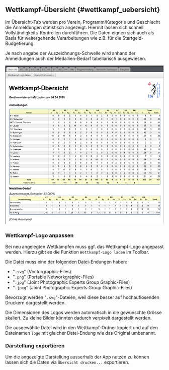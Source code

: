 ## Wettkampf-Übersicht {#wettkampf_uebersicht}

Im Übersicht-Tab werden pro Verein, Programm/Kategorie und Geschlecht die Anmeldungen statistisch angezeigt.
Hiermit lassen sich schnell Vollständigkeits-Kontrollen durchführen. Die Daten eignen sich auch als Basis für weitergehende Verarbeitungen wie z.B. für die Startgeld-Budgetierung.

Je nach angabe der Auszeichnungs-Schwelle wird anhand der Anmeldungen auch der Medallien-Bedarf tabellarisch ausgewiesen.

![](/assets/wettkampf-uebersicht.png)

### Wettkampf-Logo anpassen

Bei neu angelegten Wettkämpfen muss ggf. das Wettkampf-Logo angepasst werden. Hierzu gibt es die Funktion `Wettkampf-Logo laden` im Toolbar.

Die Datei muss eine der folgenden Datei-Endungen haben:
* &quot;`.svg`&quot; (Vectorgraphic-Files)
* &quot;`.png`&quot; (Portable Networkgraphic-Files)
* &quot;`.jpg`&quot; (Joint Photographic Experts Group Graphic-Files)
* &quot;`.jpeg`&quot; (Joint Photographic Experts Group Graphic-Files)

Bevorzugt werden &quot;`.svg`&quot;-Dateien, weil diese besser auf hochauflösenden Druckern dargestellt werden.

Die Dimensionen des Logos werden automatisch in die gewünschte Grösse skaliert. Zu kleine Bilder könnten dadurch verpixelt dargestellt werden.

Die ausgewählte Datei wird in den Wettkampf-Ordner kopiert und auf den Dateinamen `logo` mit gleicher Datei-Endung wie das Original umbenannt. 


### Darstellung exportieren

Um die angezeigte Darstellung ausserhalb der App nutzen zu können lassen sich die Daten via `Übersicht drucken...` exportieren.
